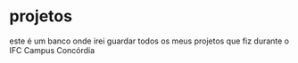 # projetos

este é um banco onde irei guardar todos os meus projetos que fiz durante o IFC Campus Concórdia
